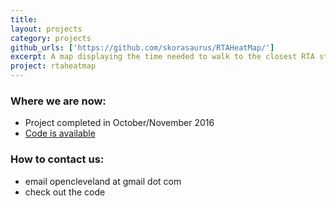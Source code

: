 ```yaml
---
title: 
layout: projects
category: projects
github_urls: ['https://github.com/skorasaurus/RTAHeatMap/']
excerpt: A map displaying the time needed to walk to the closest RTA stop
project: rtaheatmap
---
```


### Where we are now: 

* Project completed in October/November 2016
* [Code is available](https://github.com/skorasaurus/RTAHeatMap/)


### How to contact us: 
- email opencleveland at gmail dot com 
- check out the code 